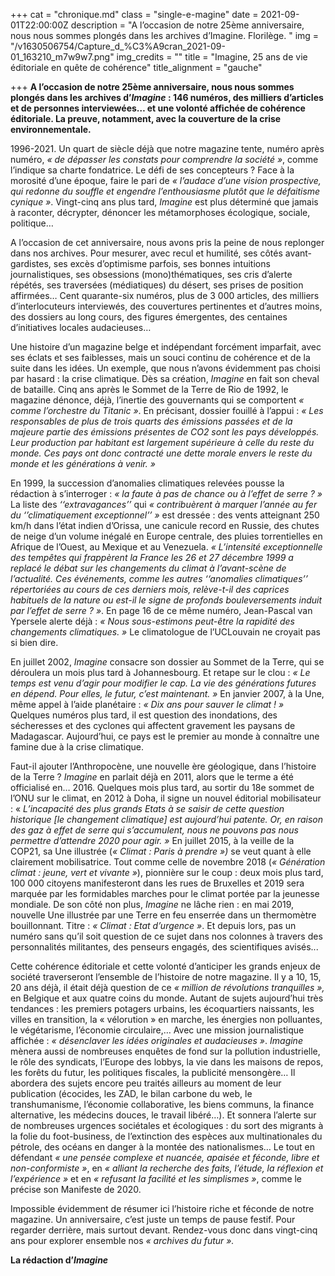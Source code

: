 +++
cat = "chronique.md"
class = "single-e-magine"
date = 2021-09-01T22:00:00Z
description = "A l’occasion de notre 25ème anniversaire, nous nous sommes plongés dans les archives d’Imagine. Florilège. "
img = "/v1630506754/Capture_d_%C3%A9cran_2021-09-01_163210_m7w9w7.png"
img_credits = ""
title = "Imagine, 25 ans de vie éditoriale en quête de cohérence"
title_alignment = "gauche"

+++
**A l’occasion de notre 25ème anniversaire, nous nous sommes plongés dans les archives d’_Imagine_ : 146 numéros, des milliers d’articles et de personnes interviewées… et une volonté affichée de cohérence éditoriale. La preuve, notamment, avec la couverture de la crise environnementale.**

1996-2021. Un quart de siècle déjà que notre magazine tente, numéro après numéro, _« de dépasser_ _les constats pour comprendre la société »_, comme l’indique sa charte fondatrice. Le défi de ses concepteurs ? Face à la morosité d’une époque, faire le pari de _« l’audace d’une vision prospective,_ _qui redonne du souffle et engendre l’enthousiasme_ _plutôt que le défaitisme cynique »_. Vingt-cinq ans plus tard, _Imagine_ est plus déterminé que jamais à raconter, décrypter, dénoncer les métamorphoses écologique, sociale, politique…

A l’occasion de cet anniversaire, nous avons pris la peine de nous replonger dans nos archives. Pour mesurer, avec recul et humilité, ses côtés avant-gardistes, ses excès d’optimisme parfois, ses bonnes intuitions journalistiques, ses obsessions (mono)thématiques, ses cris d’alerte répétés, ses traversées (médiatiques) du désert, ses prises de position affirmées… Cent quarante-six numéros, plus de 3 000 articles, des milliers d’interlocuteurs interviewés, des couvertures pertinentes et d’autres moins, des dossiers au long cours, des figures émergentes, des centaines d’initiatives locales audacieuses…

Une histoire d’un magazine belge et indépendant forcément imparfait, avec ses éclats et ses faiblesses, mais un souci continu de cohérence et de la suite dans les idées. Un exemple, que nous n’avons évidemment pas choisi par hasard : la crise climatique. Dès sa création, _Imagine_ en fait son cheval de bataille. Cinq ans après le Sommet de la Terre de Rio de 1992, le magazine dénonce, déjà, l’inertie des gouvernants qui se comportent _« comme l’orchestre du Titanic »_. En précisant, dossier fouillé à l’appui : _« Les responsables_ _de plus de trois quarts des émissions passées_ _et de la majeure partie des émissions présentes de_ _CO2 sont les pays développés. Leur production par_ _habitant est largement supérieure à celle du reste du_ _monde. Ces pays ont donc contracté une dette morale_ _envers le reste du monde et les générations à venir. »_

En 1999, la succession d’anomalies climatiques relevées pousse la rédaction à s’interroger : _« la faute à pas de_ _chance ou à l’effet de serre ? »_ La liste des _‘‘extravagances’’_ qui _« contribuèrent à marquer l’année au fer du ‘’climatiquement_ _exceptionnel’’ »_ est dressée : des vents atteignant 250 km/h dans l’état indien d’Orissa, une canicule record en Russie, des chutes de neige d’un volume inégalé en Europe centrale, des pluies torrentielles en Afrique de l’Ouest, au Mexique et au Venezuela. _« L’intensité exceptionnelle_ _des tempêtes qui frappèrent la France les 26 et 27_ _décembre 1999 a replacé le débat sur les changements du climat_ _à l’avant-scène de l’actualité. Ces événements, comme_ _les autres ‘‘anomalies climatiques’’ répertoriées au cours de_ _ces derniers mois, relève-t-il des caprices habituels de la nature_ _ou est-il le signe de profonds bouleversements induit_ _par l’effet de serre ? »_. En page 16 de ce même numéro, Jean-Pascal van Ypersele alerte déjà : _« Nous sous-estimons_ _peut-être la rapidité des changements climatiques. »_ Le climatologue de l’UCLouvain ne croyait pas si bien dire.

En juillet 2002, _Imagine_ consacre son dossier au Sommet de la Terre, qui se déroulera un mois plus tard à Johannesbourg. Et retape sur le clou : _« Le temps est venu_ _d’agir pour modifier le cap. La vie des générations futures_ _en dépend. Pour elles, le futur, c’est maintenant. »_ En janvier 2007, à la Une, même appel à l’aide planétaire : _« Dix ans pour sauver le climat ! »_ Quelques numéros plus tard, il est question des inondations, des sécheresses et des cyclones qui affectent gravement les paysans de Madagascar. Aujourd’hui, ce pays est le premier au monde à connaître une famine due à la crise climatique.

Faut-il ajouter l’Anthropocène, une nouvelle ère géologique, dans l’histoire de la Terre ? _Imagine_ en parlait déjà en 2011, alors que le terme a été officialisé en… 2016. Quelques mois plus tard, au sortir du 18e sommet de l’ONU sur le climat, en 2012 à Doha, il signe un nouvel éditorial mobilisateur : « _L’incapacité des_ _plus grands Etats à se saisir de cette question historique_ _\[le changement climatique\] est aujourd’hui_ _patente. Or, en raison des gaz à effet de serre qui_ _s’accumulent, nous ne pouvons pas nous permettre_ _d’attendre 2020 pour agir. »_ En juillet 2015, à la veille de la COP21, sa Une illustrée (_« Climat : Paris à prendre »)_ se veut quant à elle clairement mobilisatrice. Tout comme celle de novembre 2018 (_« Génération climat : jeune, vert et vivante »_), pionnière sur le coup : deux mois plus tard, 100 000 citoyens manifesteront dans les rues de Bruxelles et 2019 sera marquée par les formidables marches pour le climat portée par la jeunesse mondiale. De son côté non plus, _Imagine_ ne lâche rien : en mai 2019, nouvelle Une illustrée par une Terre en feu enserrée dans un thermomètre bouillonnant. Titre : _« Climat : Etat d’urgence »_. Et depuis lors, pas un numéro sans qu’il soit question de ce sujet dans nos colonnes à travers des personnalités militantes, des penseurs engagés, des scientifiques avisés...

Cette cohérence éditoriale et cette volonté d’anticiper les grands enjeux de société traverseront l’ensemble de l’histoire de notre magazine. Il y a 10, 15, 20 ans déjà, il était déjà question de ce _« million_ _de révolutions tranquilles »,_ en Belgique et aux quatre coins du monde. Autant de sujets aujourd’hui très tendances : les premiers potagers urbains, les écoquartiers naissants, les villes en transition, la « vélorution » en marche, les énergies non polluantes, le végétarisme, l’économie circulaire,… Avec une mission journalistique affichée : _« désenclaver les idées originales_ _et audacieuses »_. _Imagine_ mènera aussi de nombreuses enquêtes de fond sur la pollution industrielle, le rôle des syndicats, l’Europe des lobbys, la vie dans les maisons de repos, les forêts du futur, les politiques fiscales, la publicité mensongère… Il abordera des sujets encore peu traités ailleurs au moment de leur publication (écocides, les ZAD, le bilan carbone du web, le transhumanisme, l’économie collaborative, les biens communs, la finance alternative, les médecins douces, le travail libéré…). Et sonnera l’alerte sur de nombreuses urgences sociétales et écologiques : du sort des migrants à la folie du foot-business, de l’extinction des espèces aux multinationales du pétrole, des océans en danger à la montée des nationalismes… Le tout en défendant _« une pensée_ _complexe et nuancée, apaisée et féconde, libre et non-conformiste_ _»_, en _« alliant la recherche des faits, l’étude, la réflexion_ _et l’expérience »_ et en _« refusant la facilité et les simplismes »_, comme le précise son Manifeste de 2020.

Impossible évidemment de résumer ici l’histoire riche et féconde de notre magazine. Un anniversaire, c’est juste un temps de pause festif. Pour regarder derrière, mais surtout devant. Rendez-vous donc dans vingt-cinq ans pour explorer ensemble nos _« archives du futur »._

**La rédaction d’_Imagine_**